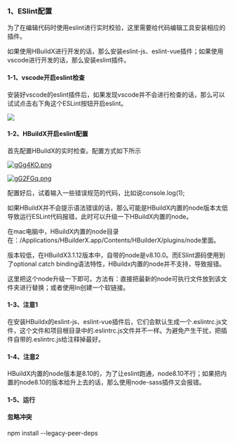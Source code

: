 ### 1、ESlint配置

为了在编辑代码时使用eslint进行实时校验，这里需要给代码编辑工具安装相应的插件。
    
如果使用HBuildX进行开发的话，那么安装eslint-js、eslint-vue插件；如果使用vscode进行开发的话，那么安装eslint插件。
     
#### 1-1、vscode开启eslint检查
     
安装好vscode的eslint插件后，如果发现vscode并不会进行检查的话，那么可以试试点击右下角这个ESLint按钮开启eslint。
     
![](https://img-blog.csdnimg.cn/20201030112942638.png)
      
#### 1-2、HBuildX开启eslint配置

首先配置HBuildX的实时检查。配置方式如下所示

[![gGg4KO.png](https://z3.ax1x.com/2021/05/08/gGg4KO.png)](https://imgtu.com/i/gGg4KO)
    
[![gG2FGq.png](https://z3.ax1x.com/2021/05/08/gG2FGq.png)](https://imgtu.com/i/gG2FGq)
      
配置好后，试着输入一些错误规范的代码，比如说console.log(1);
    
如果HBuildX并不会提示语法错误的话，那么可能是HBuildX内置的node版本太低导致运行ESLint代码报错，此时可以升级一下HBuildX内置的node。

在mac电脑中，HBuildX内置的node目录在：/Applications/HBuilderX.app/Contents/HBuilderX/plugins/node里面。
    
版本较低，在HBuildX3.1.12版本中，自带的node是v8.10.0。而ESlint源码使用到了optional catch binding语法特性，HBuildx内置的node并不支持，导致报错。
     
这里把这个node升级一下即可。方法有：直接把最新的node可执行文件放到该文件夹进行替换；或者使用ln创建一个软链接。
      
#### 1-3、注意1
    
在安装HBuildx的eslint-js、eslint-vue插件后，它们会默认生成一个.eslintrc.js文件，这个文件和项目根目录中的.eslintrc.js文件并不一样。为避免产生干扰，把插件自带的.eslintrc.js给注释掉最好。
     
#### 1-4、注意2

HBuildX内置的node版本是8.10的，为了让eslint跑通，node8.10不行；如果把内置的node8.10的版本给升上去的话，那么使用node-sass插件又会报错。
#### 1-5、运行
#### 忽略冲突
npm install --legacy-peer-deps